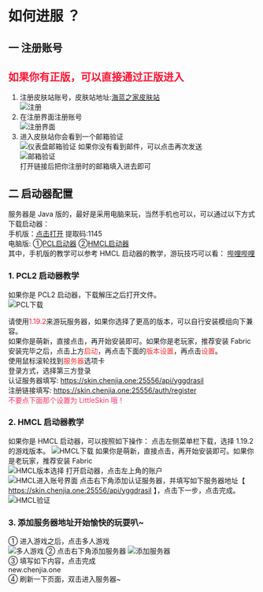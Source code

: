 # 如何进服 ？
## 一 注册账号
## <span style='color:#ff1734;'>如果你有正版，可以直接通过正版进入</span>  
1. 注册皮肤站账号，皮肤站地址:[海蓝之家皮肤站](https://skin.chenjia.one:25556/)  
![注册](../img/howtojoin/register.png)  
2. 在注册界面注册账号  
![注册界面](../img/howtojoin/registerui.png)  
1. 进入皮肤站你会看到一个邮箱验证  
![仪表盘邮箱验证](../img/howtojoin/dashboard_emailauth.png)
如果你没有看到邮件，可以点击再次发送  
![邮箱验证](../img/howtojoin/emailauth.jpg)  
打开链接后把你注册时的邮箱填入进去即可  
## 二 启动器配置  
服务器是 Java 版的，最好是采用电脑来玩，当然手机也可以，可以通过以下方式下载启动器：  
手机版：[点击打开](https://www.123pan.com/s/0cC7Vv-2Lcov.html) 提取码:1145  
电脑版: ①[PCL启动器](https://afdian.net/p/0164034c016c11ebafcb52540025c377) ②[HMCL启动器](https://hmcl.huangyuhui.net/download/)  
其中，手机版的教学可以参考 HMCL 启动器的教学，游玩技巧可以看：
[哔哩哔哩](https://www.bilibili.com/video/BV19v4y167q9)  
### 1. PCL2 启动器教学
如果你是 PCL2 启动器，下载解压之后打开文件。  
![PCL下载](../img/howtojoin/download_pcl.png)  

请使用<span style='color:#ff1734;'>1.19.2</span>来游玩服务器，如果你选择了更高的版本，可以自行安装模组向下兼容。  
如果你是萌新，直接点击，再开始安装即可。如果你是老玩家，推荐安装 Fabric  
安装完毕之后，点击上方<span style='color:#ff2e2e;'>启动</span>，再点击下面的<span style='color:#ff2e2e;'>版本设置</span>，再点击<span style='color:#ff2e2e;'>设置</span>。  
使用鼠标滚轮找到<span style='color:#ff2e2e;'>服务器</span>选项卡  
登录方式，选择第三方登录  
认证服务器填写: https://skin.chenjia.one:25556/api/yggdrasil  
注册链接填写: https://skin.chenjia.one:25556/auth/register  
<span style='color:#ff2e63;'>不要点下面那个设置为 LittleSkin 哦！</span>
![]()  
![]()  
### 2. HMCL 启动器教学  

如果你是 HMCL 启动器，可以按照如下操作：
点击左侧菜单栏下载，选择 1.19.2 的游戏版本。
![HMCL下载](../img/howtojoin/download_hmcl.png)
如果你是萌新，直接点击，再开始安装即可。如果你是老玩家，推荐安装 Fabric  
![HMCL版本选择](../img/howtojoin/HMCL_choose_version.png)
打开启动器，点击左上角的账户  
![HMCL进入账号界面](../img/howtojoin/HMCL_accounts_ui.png)
点击右下角添加认证服务器，并填写如下服务器地址【 https://skin.chenjia.one:25556/api/yggdrasil 】，点击下一步，点击完成。  
![HMCL验证](../img/howtojoin/HMCL_auth.png)  
### 3. 添加服务器地址开始愉快的玩耍叭~  

① 进入游戏之后，点击多人游戏  
![多人游戏](../img/howtojoin/multiplayers_game.png)
② 点击右下角添加服务器
![添加服务器](../img/howtojoin/add_server.png)  
③ 填写如下内容，点击完成  
 new.chenjia.one
![]()  
④ 刷新一下页面，双击进入服务器~  


